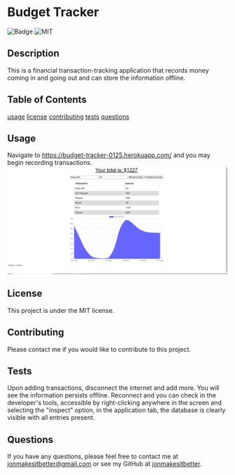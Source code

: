 # Budget Tracker
  ![Badge](https://img.shields.io/github/languages/code-size/jonmakesitbetter/budget_tracker)
  ![MIT](https://img.shields.io/static/v1?label=License&message=MIT&color=green)
  ## Description
  This is a financial transaction-tracking application that records money coming in and going out and can store the information offline.
  ## Table of Contents
  [usage](#Usage)
  [license](#License)
  [contributing](#Contributing)
  [tests](#Tests)
  [questions](#Questions)
  ## Usage
  Navigate to https://budget-tracker-0125.herokuapp.com/ and you may begin recording transactions.
  ![budgetTracker](public/icons/budgetTracker.png)
  ## License
  This project is under the MIT license. 
  ## Contributing
  Please contact me if you would like to contribute to this project.
  ## Tests
  Upon adding transactions, disconnect the internet and add more. You will see the information persists offline. Reconnect and you can check in the developer's tools, accessible by right-clicking anywhere in the screen and selecting the "inspect" option, in the application tab, the database is clearly visible with all entries present.
  ## Questions
  If you have any questions, please feel free to contact me at
  [jonmakesitbetter@gmail.com](jonmakesitbetter@gmail.com) or see my GitHub at 
  [jonmakesitbetter](https://github.com/jonmakesitbetter/).